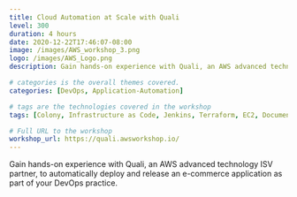 ```yaml
---
title: Cloud Automation at Scale with Quali
level: 300
duration: 4 hours
date: 2020-12-22T17:46:07-08:00
image: /images/AWS_workshop_3.png
logo: /images/AWS_Logo.png
description: Gain hands-on experience with Quali, an AWS advanced technology ISV partner, to automatically deploy and release an e-commerce application as part of your DevOps practice.

# categories is the overall themes covered. 
categories: [DevOps, Application-Automation]

# tags are the technologies covered in the workshop
tags: [Colony, Infrastructure as Code, Jenkins, Terraform, EC2, DocumentDB]

# Full URL to the workshop
workshop_url: https://quali.awsworkshop.io/
---
```


Gain hands-on experience with Quali, an AWS advanced technology ISV partner, to automatically deploy and release an e-commerce application as part of your DevOps practice.